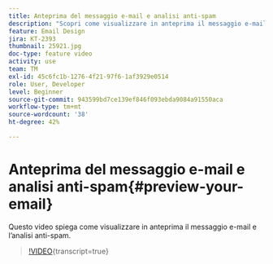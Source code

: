 ```yaml
---
title: Anteprima del messaggio e-mail e analisi anti-spam
description: "Scopri come visualizzare in anteprima il messaggio e-mail e l’analisi anti-spam."
feature: Email Design
jira: KT-2393
thumbnail: 25921.jpg
doc-type: feature video
activity: use
team: TM
exl-id: 45c6fc1b-1276-4f21-97f6-1af3929e0514
role: User, Developer
level: Beginner
source-git-commit: 943599bd7ce139ef846f093ebda9084a91550aca
workflow-type: tm+mt
source-wordcount: '38'
ht-degree: 42%

---
```


# Anteprima del messaggio e-mail e analisi anti-spam{#preview-your-email}

Questo video spiega come visualizzare in anteprima il messaggio e-mail e l’analisi anti-spam.

>[!VIDEO](https://video.tv.adobe.com/v/25921?learn=on){transcript=true}
